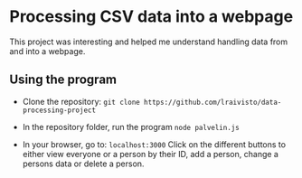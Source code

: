# Processing CSV data into a webpage
 This project was interesting and helped me understand handling data from and into a webpage.
 
 ## Using the program
 * Clone the repository:
 `git clone https://github.com/lraivisto/data-processing-project`
 
 * In the repository folder, run the program
 `node palvelin.js`
 
 * In your browser, go to: `localhost:3000`
   Click on the different buttons to either view everyone or a person by their ID, add a person, change a persons data or delete a person.
